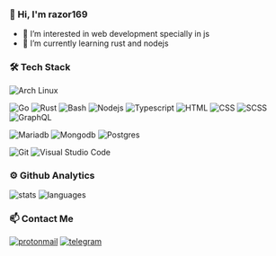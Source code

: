 ### 👋 Hi, I'm razor169

- 👀 I’m interested in web development specially in js
- 🌱 I’m currently learning rust and nodejs

### 🛠 Tech Stack
![Arch Linux](https://img.shields.io/badge/-Arch_Linux-141a20?style=flat&logo=arch-linux)

![Go](https://img.shields.io/badge/-Golang-141a20?style=flat&logo=go)
![Rust](https://img.shields.io/badge/-Rust-141a20?style=flat&logo=rust)
![Bash](https://img.shields.io/badge/-Bash%20Script-141a20?style=flat&logo=powershell)
![Nodejs](https://img.shields.io/badge/-Node.js-141a20?style=flat&logo=node.js)
![Typescript](https://img.shields.io/badge/-Typescript-141a20?style=flat&logo=typescript)
![HTML](https://img.shields.io/badge/-HTML-141a20?style=flat&logo=HTML5)
![CSS](https://img.shields.io/badge/-CSS-141a20?style=flat&logo=CSS3&logoColor=1572B6)
![SCSS](https://img.shields.io/badge/-SCSS-141a20?style=flat&logo=sass)
![GraphQL](https://img.shields.io/badge/-GraphQL-141a20?style=flat&logo=graphql)

![Mariadb](https://img.shields.io/badge/-MariaDB-141a20?style=flat&logo=mariadb)
![Mongodb](https://img.shields.io/badge/-MongoDB-141a20?style=flat&logo=mongodb)
![Postgres](https://img.shields.io/badge/-Postgres-141a20?style=flat&logo=postgres)

![Git](https://img.shields.io/badge/-Git-141a20?style=flat&logo=git)
![Visual Studio Code](https://img.shields.io/badge/-Visual%20Studio%20Code-141a20?style=flat&logo=visual-studio-code&logoColor=007ACC)


### ⚙️ Github Analytics
![stats](https://github-readme-stats.vercel.app/api?username=razor169&theme=gotham&show_icons=true&border_color=2e3440)
![languages](https://github-readme-stats.vercel.app/api/top-langs/?username=razor169&layout=compact&exclude_repo=razor169.github.io&theme=gotham&border_color=2e3440&card_width=250)


### 📫 Contact Me
[![protonmail](https://img.shields.io/badge/-razor169@protonmail.com-141a20?style=flat&logo=protonmail)](mailto:razor169@protonmail.com)
[![telegram](https://img.shields.io/badge/-razor169-141a20?style=flat&logo=telegram&logoColor=white)](https://telegram.me/@razor169)